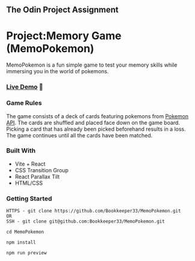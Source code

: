 ## The Odin Project Assignment

# Project:Memory Game (MemoPokemon)

MemoPokemon is a fun simple game to test your memory skills while immersing you in the world of pokemons.

### [Live Demo](https://memo-pokemon.vercel.app/) :ramen:

### Game Rules

The game consists of a deck of cards featuring pokemons from [Pokemon API](https://pokeapi.co/). The cards are shuffled and placed face down on the game board. Picking a card that has already been picked beforehand results in a loss. The game continues until all the cards have been matched.

### Built With

-   Vite + React
-   CSS Transition Group
-   React Parallax Tilt
-   HTML/CSS

### Getting Started

```
HTTPS - git clone https://github.com/Bookkeeper33/MemoPokemon.git
OR
SSH - git clone git@github.com:Bookkeeper33/MemoPokemon.git

cd MemoPokemon

npm install

npm run preview
```
